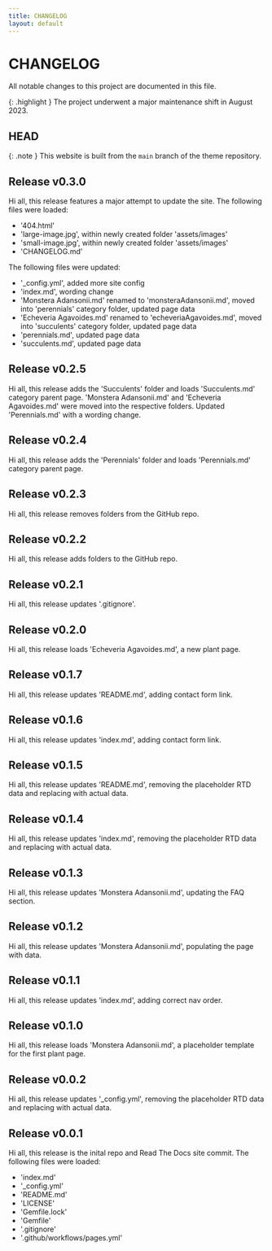 ```yaml
---
title: CHANGELOG
layout: default
---
```


# CHANGELOG

All notable changes to this project are documented in this file.

{: .highlight }
The project underwent a major maintenance shift in August 2023.

## HEAD

{: .note }
This website is built from the `main` branch of the theme repository.

## Release v0.3.0

Hi all, this release features a major attempt to update the site.
The following files were loaded:
- '404.html'
- 'large-image.jpg', within newly created folder 'assets/images'
- 'small-image.jpg', within newly created folder 'assets/images'
- 'CHANGELOG.md'

The following files were updated:
- '_config.yml', added more site config
- 'index.md', wording change
- 'Monstera Adansonii.md' renamed to 'monsteraAdansonii.md', moved into 'perennials' category folder, updated page data
- 'Echeveria Agavoides.md' renamed to 'echeveriaAgavoides.md', moved into 'succulents' category folder, updated page data
- 'perennials.md', updated page data
- 'succulents.md', updated page data

## Release v0.2.5

Hi all, this release adds the 'Succulents' folder and loads 'Succulents.md' category parent page.
'Monstera Adansonii.md' and 'Echeveria Agavoides.md' were moved into the respective folders.
Updated 'Perennials.md' with a wording change.

## Release v0.2.4

Hi all, this release adds the 'Perennials' folder and loads 'Perennials.md' category parent page.

## Release v0.2.3

Hi all, this release removes folders from the GitHub repo.

## Release v0.2.2

Hi all, this release adds folders to the GitHub repo.

## Release v0.2.1

Hi all, this release updates '.gitignore'.

## Release v0.2.0

Hi all, this release loads 'Echeveria Agavoides.md', a new plant page.

## Release v0.1.7

Hi all, this release updates 'README.md', adding contact form link.

## Release v0.1.6

Hi all, this release updates 'index.md', adding contact form link.

## Release v0.1.5

Hi all, this release updates 'README.md', removing the placeholder RTD data and replacing with actual data.

## Release v0.1.4

Hi all, this release updates 'index.md', removing the placeholder RTD data and replacing with actual data.

## Release v0.1.3

Hi all, this release updates 'Monstera Adansonii.md', updating the FAQ section.

## Release v0.1.2

Hi all, this release updates 'Monstera Adansonii.md', populating the page with data.

## Release v0.1.1

Hi all, this release updates 'index.md', adding correct nav order.

## Release v0.1.0

Hi all, this release loads 'Monstera Adansonii.md', a placeholder template for the first plant page.

## Release v0.0.2

Hi all, this release updates '_config.yml', removing the placeholder RTD data and replacing with actual data.

## Release v0.0.1

Hi all, this release is the inital repo and Read The Docs site commit.
The following files were loaded:
- 'index.md'
- '_config.yml'
- 'README.md'
- 'LICENSE'
- 'Gemfile.lock'
- 'Gemfile'
- '.gitignore'
- '.github/workflows/pages.yml'
